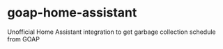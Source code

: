 # goap-home-assistant
Unofficial Home Assistant integration to get garbage collection schedule from GOAP
